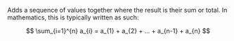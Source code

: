 Adds a sequence of values together where the result is their sum or total. In mathematics, this is typically written as such:

$$
\sum_{i=1}^{n} a_{i} = a_{1} + a_{2} + ... + a_{n-1} + a_{n}
$$
